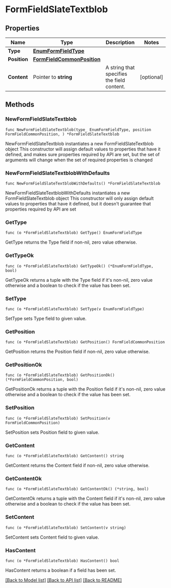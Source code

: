 # FormFieldSlateTextblob

## Properties

Name | Type | Description | Notes
------------ | ------------- | ------------- | -------------
**Type** | [**EnumFormFieldType**](EnumFormFieldType.md) |  | 
**Position** | [**FormFieldCommonPosition**](FormFieldCommonPosition.md) |  | 
**Content** | Pointer to **string** | A string that specifies the field content. | [optional] 

## Methods

### NewFormFieldSlateTextblob

`func NewFormFieldSlateTextblob(type_ EnumFormFieldType, position FormFieldCommonPosition, ) *FormFieldSlateTextblob`

NewFormFieldSlateTextblob instantiates a new FormFieldSlateTextblob object
This constructor will assign default values to properties that have it defined,
and makes sure properties required by API are set, but the set of arguments
will change when the set of required properties is changed

### NewFormFieldSlateTextblobWithDefaults

`func NewFormFieldSlateTextblobWithDefaults() *FormFieldSlateTextblob`

NewFormFieldSlateTextblobWithDefaults instantiates a new FormFieldSlateTextblob object
This constructor will only assign default values to properties that have it defined,
but it doesn't guarantee that properties required by API are set

### GetType

`func (o *FormFieldSlateTextblob) GetType() EnumFormFieldType`

GetType returns the Type field if non-nil, zero value otherwise.

### GetTypeOk

`func (o *FormFieldSlateTextblob) GetTypeOk() (*EnumFormFieldType, bool)`

GetTypeOk returns a tuple with the Type field if it's non-nil, zero value otherwise
and a boolean to check if the value has been set.

### SetType

`func (o *FormFieldSlateTextblob) SetType(v EnumFormFieldType)`

SetType sets Type field to given value.


### GetPosition

`func (o *FormFieldSlateTextblob) GetPosition() FormFieldCommonPosition`

GetPosition returns the Position field if non-nil, zero value otherwise.

### GetPositionOk

`func (o *FormFieldSlateTextblob) GetPositionOk() (*FormFieldCommonPosition, bool)`

GetPositionOk returns a tuple with the Position field if it's non-nil, zero value otherwise
and a boolean to check if the value has been set.

### SetPosition

`func (o *FormFieldSlateTextblob) SetPosition(v FormFieldCommonPosition)`

SetPosition sets Position field to given value.


### GetContent

`func (o *FormFieldSlateTextblob) GetContent() string`

GetContent returns the Content field if non-nil, zero value otherwise.

### GetContentOk

`func (o *FormFieldSlateTextblob) GetContentOk() (*string, bool)`

GetContentOk returns a tuple with the Content field if it's non-nil, zero value otherwise
and a boolean to check if the value has been set.

### SetContent

`func (o *FormFieldSlateTextblob) SetContent(v string)`

SetContent sets Content field to given value.

### HasContent

`func (o *FormFieldSlateTextblob) HasContent() bool`

HasContent returns a boolean if a field has been set.


[[Back to Model list]](../README.md#documentation-for-models) [[Back to API list]](../README.md#documentation-for-api-endpoints) [[Back to README]](../README.md)


